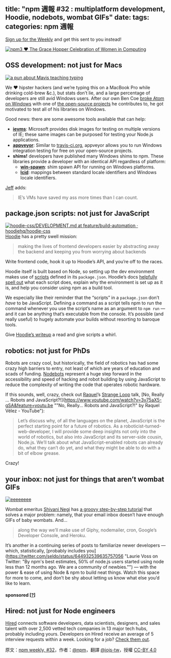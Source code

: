 title: "npm 週報 #32 : multiplatform development, Hoodie, nodebots, wombat GIFs"
date:
tags:
categories: npm 週報
---

[Sign up for the Weekly](https://www.npmjs.com/npm-weekly?utm_campaign=newsletter20151012 "sign up for the npm Weekly") and get this sent to you instead!

[![](https://partners.npmjs.com/weekly/weekly32/weekly-header-grace-hopper.png "npm3 ♥ The Grace Hopper Celebration of Women in Computing")](http://gracehopper.anitaborg.org "npm3 ♥ The Grace Hopper Celebration of Women in Computing")

## OSS development: not just for Macs

[![a pun about Mavis teaching typing](https://partners.npmjs.com/weekly/weekly32/leno-gates-windows-1200x.jpg "a pun about Mavis teaching typing")](http://)

We ❤️ hipster hackers (and we’re typing this on a MacBook Pro while drinking cold-brew &c.), but stats don’t lie, and a large percentage of developers are still avid Windows users. After our own Ben Coe [broke Atom on Windows](https://github.com/atom/atom/issues/8559 "Atom won't start after upgrade · Issue #8559 · atom/atom") with one of [the open-source projects](https://github.com/bcoe/yargs "bcoe/yargs") he contributes to, he got motivated to test all of his libraries on Windows.

Good news: there are some awesome tools available that can help:

*   **[ievms](https://github.com/xdissent/ievms "xdissent/ievms")**: Microsoft provides disk images for testing on multiple versions of IE; these same images can be purposed for testing your Node.js applications.
*   **[appveyor](http://ci.appveyor.com/ "AppVeyor")**: Similar to [travis-ci.org](https://travis-ci.org "Travis CI - Test and Deploy Your Code with Confidence"), appveyor allows you to run Windows integration testing for free on your open-source projects.
*   **shims!** developers have published many Windows shims to npm. These libraries provide a developer with an identical API regardless of platform:
    *   **[win-spawn](https://www.npmjs.com/package/win-spawn "win-spawn")**: shim spawn API for running on Windows platforms.
    *   **[lcid](https://www.npmjs.com/package/lcid "lcid")**: mappings between standard locale identifiers and Windows locale identifiers.

[Jeff](http://github.com/jefflembeck "jefflembeck (Jeff Lembeck)") adds:

> IE’s VMs have saved my ass more times than I can count.

## package.json scripts: not just for JavaScript

[![hoodie-css/DEVELOPMENT.md at feature/build-automation · hoodiehq/hoodie-css](https://partners.npmjs.com/weekly/weekly32/hoodie-dog.jpg "hoodie-css/DEVELOPMENT.md at feature/build-automation · hoodiehq/hoodie-css")](https://github.com/hoodiehq/hoodie-css/blob/feature/build-automation/DEVELOPMENT.md "hoodie-css/DEVELOPMENT.md at feature/build-automation · hoodiehq/hoodie-css") [Hoodie](http://hood.ie "hood.ie") has a pretty swell mission:

> making the lives of frontend developers easier by abstracting away the backend and keeping you from worrying about backends

Write frontend code, hook it up to Hoodie’s API, and you’re off to the races.

Hoodie itself is built based on Node, so setting up the dev environment makes use of [scripts](https://docs.npmjs.com/cli/run-script "run-script | npm Documentation") defined in its `package.json`. Hoodie’s docs [helpfully spell out](https://github.com/hoodiehq/hoodie-css/blob/feature/build-automation/DEVELOPMENT.md "hoodie-css/DEVELOPMENT.md at feature/build-automation · hoodiehq/hoodie-css") what each script does, explain why the environment is set up as it is, and help you consider using npm as a build tool.

We especially like their reminder that the “scripts” in a `package.json` don’t _have_ to be JavaScript. Defining a command as a script tells npm to run the command whenever you use the script’s name as an argument to `npm run` — and it can be anything that’s executable from the console. It’s possible (and really useful) to hugely automate your builds without resorting to baroque tools.

Give [Hoodie’s writeup](https://github.com/hoodiehq/hoodie-css/blob/feature/build-automation/DEVELOPMENT.md "hoodie-css/DEVELOPMENT.md at feature/build-automation · hoodiehq/hoodie-css") a read and give scripts a whirl.

## robotics: not just for PhDs

Robots are crazy cool, but historically, the field of robotics has had some crazy high barriers to entry, not least of which are years of education and scads of funding. [Nodebots](https://github.com/nodebots/nodebots.io/wiki/What-Are-Nodebots "What Are Nodebots · nodebots/nodebots.io Wiki") represent a huge step forward in the accessibility and speed of hacking and robot building by using JavaScript to reduce the complexity of writing the code that operates robotic hardware.

If this sounds, well, crazy, check out [Raquel](https://twitter.com/rockbot "Raquel Vélez (@rockbot) | Twitter")’s [Strange Loop](http://www.thestrangeloop.com/index.html "Home - Strange Loop") talk, [No, Really … Robots and JavaScript?!](https://www.youtube.com/watch?v=3v75aX5-gSA&feature=youtu.be ""No, Really... Robots and JavaScript?!" by Raquel Vélez - YouTube"):

> Let’s discuss why, of all the languages on the planet, JavaScript is the perfect starting point for a future of robotics. As a roboticist-turned-web-developer, I will provide some deep insights not only into the world of robotics, but also into JavaScript and its server-side cousin, Node.js. We’ll talk about what JavaScript-enabled robots can already do, what they can’t do yet, and what they might be able to do with a bit of elbow grease.

Crazy!

## your inbox: not just for things that aren’t wombat GIFs

[![](https://partners.npmjs.com/weekly/weekly32/omgwombat.gif "eeeeeeee")](http://blog.npmjs.org/post/130644130685/how-to-email-daily-gifs-use-nodemailer-w-gmail?campaign=newsletter20151012 "How to email daily GIFs + use nodemailer w/ Gmail | The npm Blog")

Wombat emeritus [Shivani Negi](https://github.com/imshivs "imshivs (Shivani Negi)") has [a groovy step-by-step tutorial](http://blog.npmjs.org/post/130644130685/how-to-email-daily-gifs-use-nodemailer-w-gmail?campaign=newsletter20151012 "How to email daily GIFs + use nodemailer w/ Gmail | The npm Blog") that solves a major problem: namely, that your email inbox doesn’t have enough GIFs of baby wombats. And…

> along the way we’ll make use of Giphy, nodemailer, cron, Google’s Developer Console, and Heroku.

It’s another in a continuing series of posts to familiarize newer developers — which, statistically, [probably includes you](https://twitter.com/seldo/status/644932539635757056 "Laurie Voss on Twitter: "By npm's best estimates, 50% of node.js users started using node less than 12 months ago. We are a community of newbies."") — with the power & ease of using Node & npm to build neat things. Watch this space for more to come, and don’t be shy about letting us know what else you’d like to learn.

#### sponsored [[?](http://info.npmjs.com/sponsorship?utm_campaign=newsletter20151012 "sponsor the Weekly")]

## Hired: not just for Node engineers

[Hired](http://hired.com/?utm_source=npmjs&utm_medium=newsletter "Hired - Marketplace for Recruiting Startup & Tech Talent") connects software developers, data scientists, designers, and sales talent with over 2,500 vetted tech companies in 13 major tech hubs, probably including yours. Developers on Hired receive an average of 5 interview requests within a week. Looking for a job? [Check them out](http://hired.com/?utm_source=npmjs&utm_medium=newsletter "Hired - Marketplace for Recruiting Startup & Tech Talent").

原文：[npm weekly, #32](http://blog.npmjs.org/post/131029139785/npm-weekly-32-multiplatform-development-hoodie)，作者：[@npm](http://blog.npmjs.org/)，翻譯 [@iojs-tw](https://github.com/iojs/iojs-tw)，授權 [CC-BY 4.0](https://creativecommons.org/licenses/by/4.0/deed.zh_TW)
